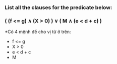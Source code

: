 ### List all the clauses for the predicate below:
### ( (f <= g) ∧ (X > 0) ) ∨ ( M ∧ (e < d + c) )

*Có 4 mệnh đề cho vị từ ở trên: 
-  f <= g
-  X > 0
-  e < d + c
-  M
